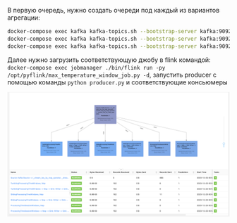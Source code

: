 В первую очередь, нужно создать очереди под каждый из вариантов агрегации:

```bash
docker-compose exec kafka kafka-topics.sh --bootstrap-server kafka:9092 --create --topic itmo2023-processed-tumbling-window --partitions 3 --replication-factor 1
docker-compose exec kafka kafka-topics.sh --bootstrap-server kafka:9092 --create --topic itmo2023-processed-sliding-window --partitions 3 --replication-factor 1
docker-compose exec kafka kafka-topics.sh --bootstrap-server kafka:9092 --create --topic itmo2023-processed-session-window --partitions 3 --replication-factor 1
```

Далее нужно загрузить соответствующую джобу в flink командой:
`docker-compose exec jobmanager ./bin/flink run -py /opt/pyflink/max_temperature_window_job.py -d`, запустить producer с помощью команды `python producer.py` и соответствующие консьюмеры

![](screenshot_flink.png)